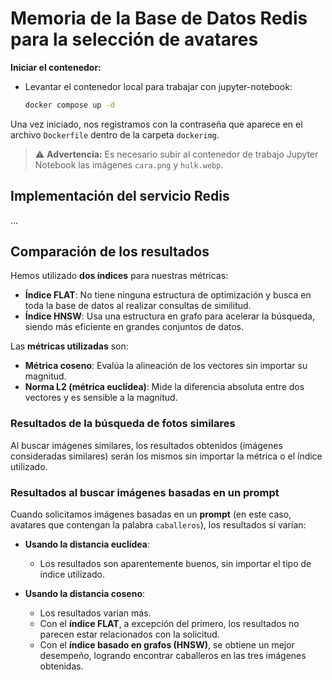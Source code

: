 # Memoria de la Base de Datos Redis para la selección de avatares


 **Iniciar el contenedor:**
   - Levantar el contenedor local para trabajar con jupyter-notebook:
     ```bash
     docker compose up -d
     ```

Una vez iniciado, nos registramos con la contraseña que aparece en el archivo `Dockerfile` dentro de la carpeta `dockerimg`.

> ⚠️ **Advertencia:** Es necesario subir al contenedor de trabajo Jupyter Notebook las imágenes `cara.png` y `hulk.webp`.

## Implementación del servicio Redis
... 



## Comparación de los resultados

Hemos utilizado **dos índices** para nuestras métricas:  

- **Índice FLAT**: No tiene ninguna estructura de optimización y busca en toda la base de datos al realizar consultas de similitud.  
- **Índice HNSW**: Usa una estructura en grafo para acelerar la búsqueda, siendo más eficiente en grandes conjuntos de datos.  

Las **métricas utilizadas** son:  

- **Métrica coseno**: Evalúa la alineación de los vectores sin importar su magnitud.  
- **Norma L2 (métrica euclídea)**: Mide la diferencia absoluta entre dos vectores y es sensible a la magnitud.  

### **Resultados de la búsqueda de fotos similares**  
Al buscar imágenes similares, los resultados obtenidos (imágenes consideradas similares) serán los mismos sin importar la métrica o el índice utilizado.  

### **Resultados al buscar imágenes basadas en un prompt**  
Cuando solicitamos imágenes basadas en un **prompt** (en este caso, avatares que contengan la palabra `caballeros`), los resultados sí varían:  

- **Usando la distancia euclídea**:  
  - Los resultados son aparentemente buenos, sin importar el tipo de índice utilizado.  

- **Usando la distancia coseno**:  
  - Los resultados varían más.  
  - Con el **índice FLAT**, a excepción del primero, los resultados no parecen estar relacionados con la solicitud.  
  - Con el **índice basado en grafos (HNSW)**, se obtiene un mejor desempeño, logrando encontrar caballeros en las tres imágenes obtenidas.  
